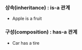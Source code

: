 ### 상속(inheritance) : is-a 관계
- Apple is a fruit

### 구성(composition) : has-a 관계 
- Car has a tire


